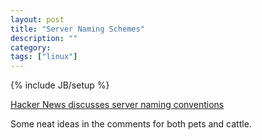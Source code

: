 ```yaml
---
layout: post
title: "Server Naming Schemes"
description: ""
category: 
tags: ["linux"]
---
```

{% include JB/setup %}

[Hacker News discusses server naming conventions](https://news.ycombinator.com/item?id=8010247)

Some neat ideas in the comments for both pets and cattle.